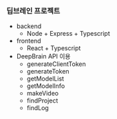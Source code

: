 <h3>딥브레인 프로젝트</h3>

- backend
  - Node + Express + Typescript
- frontend
  - React + Typescript
- DeepBrain API 이용
  - generateClientToken
  - generateToken
  - getModelList
  - getModelInfo
  - makeVideo
  - findProject
  - findLog